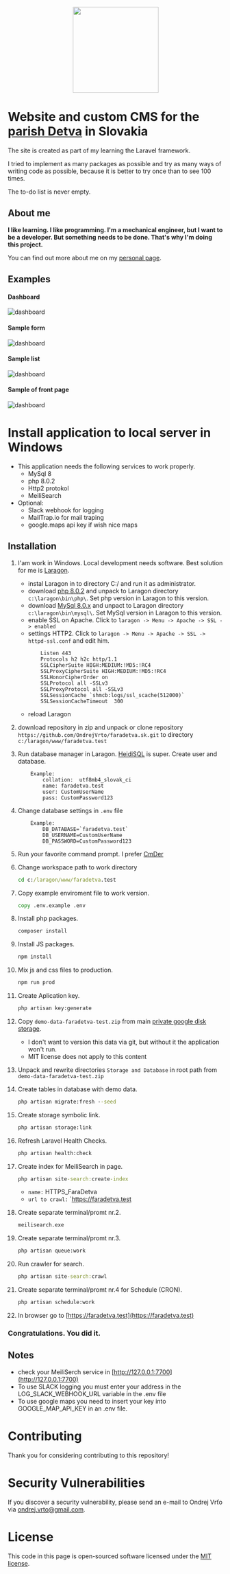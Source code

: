 <p align="center">
	<a href="https://faradetva.sk" target="_blank">
		<img src="https://github.com/OndrejVrto/faradetva.sk/blob/main/public/images/logo/logo-farnosti-detva.svg?raw=true" width="200">
	</a>
</p>

# Website and custom CMS for the [parish Detva](https://faradetva.sk) in Slovakia

The site is created as part of my learning the Laravel framework.

I tried to implement as many packages as possible and try as many ways of writing code as possible, because it is better to try once than to see 100 times.

The to-do list is never empty.
## About me
**I like learning. I like programming. I'm a mechanical engineer, but I want to be a developer. But something needs to be done. That's why I'm doing this project.**

You can find out more about me on my [personal page](https://ondrejvrto.eu/).

## Examples
#### Dashboard
![dashboard](https://github.com/OndrejVrto/faradetva.sk/blob/main/storage/demo/dashboard.jpg?raw=true)

#### Sample form
![dashboard](https://github.com/OndrejVrto/faradetva.sk/blob/main/storage/demo/sample-form.jpg?raw=true)

#### Sample list
![dashboard](https://github.com/OndrejVrto/faradetva.sk/blob/main/storage/demo/sample-list-item.jpg?raw=true)

#### Sample of front page
![dashboard](https://github.com/OndrejVrto/faradetva.sk/blob/main/storage/demo/sample-front-page.jpg?raw=true)

# Install application to local server in Windows
- This application needs the following services to work properly.
	- MySql 8
	- php 8.0.2
	- Http2 protokol
	- MeiliSearch
- Optional:
	- Slack webhook for logging
	- MailTrap.io for mail traping
	- google.maps api key if wish nice maps

## Installation
01. I'am work in Windows. Local development needs software. Best solution for me is [Laragon](https://laragon.org).
	- instal Laragon in to directory C:/ and run it as administrator.
	- download [php 8.0.2](https://windows.php.net/download#php-8.0) and unpack to Laragon directory `c:\laragon\bin\php\`. Set php version in Laragon to this version.
	- download [MySql 8.0.x](https://dev.mysql.com/downloads/mysql) and unpact to Laragon directory `c:\laragon\bin\mysql\`. Set MySql version in Laragon to this version.
	- enable SSL on Apache. Click to `laragon -> Menu -> Apache -> SSL -> enabled`
	- settings HTTP2. Click to `laragon -> Menu -> Apache -> SSL -> httpd-ssl.conf` and edit him.
		```
			Listen 443
			Protocols h2 h2c http/1.1
			SSLCipherSuite HIGH:MEDIUM:!MD5:!RC4
			SSLProxyCipherSuite HIGH:MEDIUM:!MD5:!RC4
			SSLHonorCipherOrder on 
			SSLProtocol all -SSLv3
			SSLProxyProtocol all -SSLv3
			SSLSessionCache `shmcb:logs/ssl_scache(512000)`
			SSLSessionCacheTimeout  300
		``` 
	- reload Laragon

02. download repository in zip and unpack or clone repository `https://github.com/OndrejVrto/faradetva.sk.git` to directory `c:/laragon/www/faradetva.test`

03. Run database manager in Laragon. [HeidiSQL](https://www.heidisql.com/) is super. Create user and database.
    
	```
		Example:
			collation:  utf8mb4_slovak_ci
			name: faradetva.test
			user: CustomUserName
			pass: CustomPassword123
	```

04. Change database settings in `.env` file
	```
    	Example:
        	DB_DATABASE=`faradetva.test`
        	DB_USERNAME=CustomUserName
        	DB_PASSWORD=CustomPassword123
	```

05. Run your favorite command prompt. I prefer [CmDer](https://conemu.github.io)

06. Change workspace path to work directory
	```cmd
	cd c:/laragon/www/faradetva.test
	```

07. Copy example enviroment file to work version.
	```cmd
	copy .env.example .env
	```

08. Install php packages.
	```cmd
	composer install
	```

09. Install JS packages.
	```cmd
	npm install
	```
10. Mix js and css files to production.
	```cmd
	npm run prod
	```
11. Create Aplication key.
	```cmd
	php artisan key:generate
	```
12. Copy `demo-data-faradetva-test.zip` from main [private google disk storage](https://drive.google.com/file/d/1A0iw5Jnj-wConGHdfYwH6JAjOAwn-U1_/view?usp=sharing).
	- I don't want to version this data via git, but without it the application won't run. 
	- MIT license does not apply to this content

13. Unpack and rewrite directories `Storage and Database` in root path from `demo-data-faradetva-test.zip`

14. Create tables in database with demo data.
	```cmd
	php artisan migrate:fresh --seed
	```

15. Create storage symbolic link.
	```cmd
	php artisan storage:link
	```

16. Refresh Laravel Health Checks.
	```cmd
	php artisan health:check
	```

17. Create index for MeiliSearch in page.
	```cmd
	php artisan site-search:create-index
	```
	- `name:` HTTPS_FaraDetva
	- `url to crawl:` `https://faradetva.test

18. Create separate terminal/promt nr.2.
	```cmd
	meilisearch.exe
	```

19. Create separate terminal/promt nr.3.
	```cmd
	php artisan queue:work
	```

20. Run crawler for search.
	```cmd
	php artisan site-search:crawl
	```

21. Create separate terminal/promt nr.4 for Schedule (CRON).
	```cmd
	php artisan schedule:work
	```

22. In browser go to [https://faradetva.test](https://faradetva.test)

### Congratulations. You did it.

## Notes
- check your MeiliSerch service in [http://127.0.0.1:7700](http://127.0.0.1:7700)
- To use SLACK logging you must enter your address in the LOG_SLACK_WEBHOOK_URL variable in the .env file
- To use google maps you need to insert your key into GOOGLE_MAP_API_KEY in an .env file.

# Contributing

Thank you for considering contributing to this repository!

# Security Vulnerabilities

If you discover a security vulnerability, please send an e-mail to Ondrej Vrťo via [ondrej.vrto@gmail.com](mailto:ondrej.vrto@gmail.com).

# License

This code in this page is open-sourced software licensed under the [MIT license](https://opensource.org/licenses/MIT).
